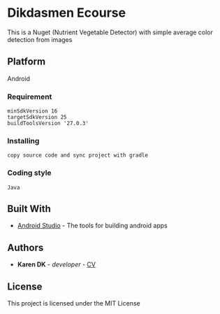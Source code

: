 # Dikdasmen Ecourse
This is a Nuget (Nutrient Vegetable Detector) with simple average color detection from images
## Platform
Android
### Requirement
```
minSdkVersion 16
targetSdkVersion 25
buildToolsVersion '27.0.3'
```
### Installing
```
copy source code and sync project with gradle
```
### Coding style
```
Java
```
## Built With
* [Android Studio](https://developer.android.com/studio/) - The tools for building android apps
## Authors
* **Karen DK** - *developer* - [CV](https://karendk.github.io/)
## License
This project is licensed under the MIT License
